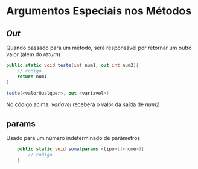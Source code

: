 # Argumentos Especiais nos Métodos

## _Out_

Quando passado para um método, será responsável por retornar um outro valor (além do _return_)

```c#
public static void teste(int num1, out int num2){
    // codigo
    return num1
}

teste(<valorQualquer>, out <variavel>)
```

No código acima, _variavel_ receberá o valor da saída de _num2_

## params

Usado para um número indeterminado de parâmetros

```c#
    public static void soma(params <tipo>[]<nome>){
        // codigo
    }
```
